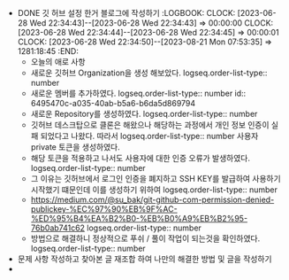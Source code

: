 - DONE 깃 허브 설정 한거 블로그에 작성하기
  :LOGBOOK:
  CLOCK: [2023-06-28 Wed 22:34:43]--[2023-06-28 Wed 22:34:43] =>  00:00:00
  CLOCK: [2023-06-28 Wed 22:34:44]--[2023-06-28 Wed 22:34:45] =>  00:00:01
  CLOCK: [2023-06-28 Wed 22:34:50]--[2023-08-21 Mon 07:53:35] =>  1281:18:45
  :END:
	- 오늘의 애로 사항
	- 새로운 깃허브 Organization을 생성 해보았다.
	  logseq.order-list-type:: number
	- 새로운 멤버를 추가하였다.
	  logseq.order-list-type:: number
	  id:: 6495470c-a035-40ab-b5a6-b6da5d869794
	- 새로운 Repository를 생성하였다.
	  logseq.order-list-type:: number
	- 깃허브 데스크탑으로 클론은 해왔으나 해당하는 과정에서 개인 정보 인증이 실패 되었다고 나왔다. 따라서
	  logseq.order-list-type:: number
	  사용자 private 토큰을 생성하였다.
	- 해당 토큰을 적용하고 나서도 사용자에 대한 인증 오류가 발생하였다. 
	  logseq.order-list-type:: number
	- 그 이유는 깃허브에서 로그인 인증을 폐지하고 SSH KEY를 발급하여 사용하기 시작했기 떄문인데 이를 생성하기 위하여
	  logseq.order-list-type:: number
	- https://medium.com/@su_bak/git-github-com-permission-denied-publickey-%EC%97%90%EB%9F%AC-%ED%95%B4%EA%B2%B0-%EB%B0%A9%EB%B2%95-76b0ab741c62
	  logseq.order-list-type:: number
	- 방법으로 해결하니 정상적으로 푸쉬 / 풀이 작업이 되는것을 확인하였다.
	  logseq.order-list-type:: number
- 문제 사항 작성하고 찾아본 글 재조합 하여 나만의 해결한 방법 및 글을 작성하기
-
